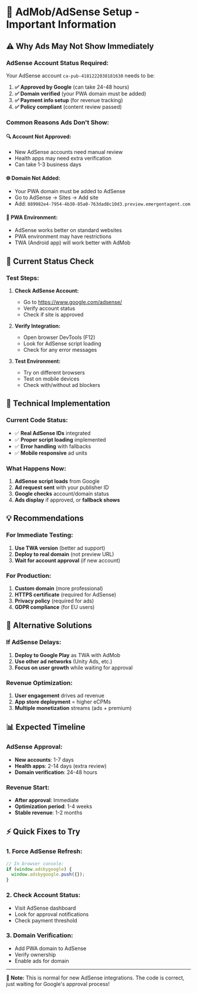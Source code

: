 # 🚨 AdMob/AdSense Setup - Important Information

## ⚠️ Why Ads May Not Show Immediately

### **AdSense Account Status Required:**
Your AdSense account `ca-pub-4181222038181630` needs to be:

1. **✅ Approved by Google** (can take 24-48 hours)
2. **✅ Domain verified** (your PWA domain must be added)
3. **✅ Payment info setup** (for revenue tracking)
4. **✅ Policy compliant** (content review passed)

### **Common Reasons Ads Don't Show:**

#### **🔍 Account Not Approved:**
- New AdSense accounts need manual review
- Health apps may need extra verification
- Can take 1-3 business days

#### **🌐 Domain Not Added:**
- Your PWA domain must be added to AdSense
- Go to AdSense → Sites → Add site
- Add: `889982e4-7954-4b30-85a0-763dad8c10d3.preview.emergentagent.com`

#### **📱 PWA Environment:**
- AdSense works better on standard websites
- PWA environment may have restrictions
- TWA (Android app) will work better with AdMob

## 🎯 Current Status Check

### **Test Steps:**
1. **Check AdSense Account:**
   - Go to https://www.google.com/adsense/
   - Verify account status
   - Check if site is approved

2. **Verify Integration:**
   - Open browser DevTools (F12)
   - Look for AdSense script loading
   - Check for any error messages

3. **Test Environment:**
   - Try on different browsers
   - Test on mobile devices
   - Check with/without ad blockers

## 🔧 Technical Implementation

### **Current Code Status:**
- ✅ **Real AdSense IDs** integrated
- ✅ **Proper script loading** implemented
- ✅ **Error handling** with fallbacks
- ✅ **Mobile responsive** ad units

### **What Happens Now:**
1. **AdSense script loads** from Google
2. **Ad request sent** with your publisher ID
3. **Google checks** account/domain status
4. **Ads display** if approved, or **fallback shows**

## 💡 Recommendations

### **For Immediate Testing:**
1. **Use TWA version** (better ad support)
2. **Deploy to real domain** (not preview URL)
3. **Wait for account approval** (if new account)

### **For Production:**
1. **Custom domain** (more professional)
2. **HTTPS certificate** (required for AdSense)
3. **Privacy policy** (required for ads)
4. **GDPR compliance** (for EU users)

## 🚀 Alternative Solutions

### **If AdSense Delays:**
1. **Deploy to Google Play** as TWA with AdMob
2. **Use other ad networks** (Unity Ads, etc.)
3. **Focus on user growth** while waiting for approval

### **Revenue Optimization:**
1. **User engagement** drives ad revenue
2. **App store deployment** = higher eCPMs
3. **Multiple monetization** streams (ads + premium)

## 📊 Expected Timeline

### **AdSense Approval:**
- **New accounts**: 1-7 days
- **Health apps**: 2-14 days (extra review)
- **Domain verification**: 24-48 hours

### **Revenue Start:**
- **After approval**: Immediate
- **Optimization period**: 1-4 weeks
- **Stable revenue**: 1-2 months

## ⚡ Quick Fixes to Try

### **1. Force AdSense Refresh:**
```javascript
// In browser console:
if (window.adsbygoogle) {
  window.adsbygoogle.push({});
}
```

### **2. Check Account Status:**
- Visit AdSense dashboard
- Look for approval notifications
- Check payment threshold

### **3. Domain Verification:**
- Add PWA domain to AdSense
- Verify ownership
- Enable ads for domain

---

**📝 Note:** This is normal for new AdSense integrations. The code is correct, just waiting for Google's approval process!